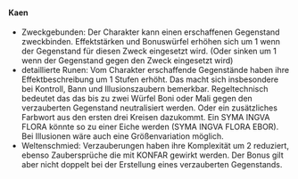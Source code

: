 #### Kaen

* Zweckgebunden: Der Charakter kann einen erschaffenen Gegenstand zweckbinden. Effektstärken und Bonuswürfel erhöhen
sich um 1 wenn der Gegenstand für diesen Zweck eingesetzt wird. (Oder sinken um 1 wenn der Gegenstand gegen den Zweck
eingesetzt wird)
* detaillierte Runen: Vom Charakter erschaffende Gegenstände haben ihre Effektbeschreibung um 1 Stufen erhöht. Das
macht sich insbesondere bei Kontroll, Bann und Illusionszaubern bemerkbar. Regeltechnisch bedeutet das das bis zu
zwei Würfel Boni oder Mali gegen den verzauberten Gegenstand neutralisiert werden. Oder ein zusätzliches Farbwort aus
den ersten drei Kreisen dazukommt. Ein SYMA INGVA FLORA könnte so zu einer Eiche werden (SYMA INGVA FLORA EBOR). Bei
Illusionen wäre auch eine Größenvariation möglich.
* Weltenschmied: Verzauberungen haben ihre Komplexität um 2 reduziert, ebenso Zaubersprüche die mit KONFAR gewirkt
werden. Der Bonus gilt aber nicht doppelt bei der Erstellung eines verzauberten Gegenstands.
